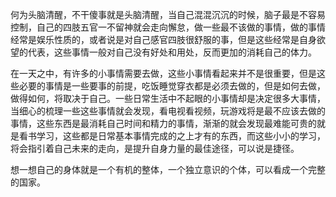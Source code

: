 

何为头脑清醒，不干傻事就是头脑清醒，当自己混混沉沉的时候，脑子最是不容易控制，自己的四肢五官一不留神就会走向懈怠，做一些最不该做的事情，做的事情经常是娱乐性质的，或者说是对自己感官四肢很舒服的事，但是这些经常是自身欲望的代表，这些事情一般对自己没有好处和用处，反而更加的消耗自己的体力。

在一天之中，有许多的小事情需要去做，这些小事情看起来并不是很重要，但是这些必要的事情是一些要事的前提，吃饭睡觉穿衣都是必须去做的，但是如何去做，做得如何，将取决于自己。一些日常生活中不起眼的小事情却是决定很多大事情，当细心的梳理一些这些事情就会发现，看电视看视频，玩游戏将是最不应该去做的事情，这些东西是最消耗自己时间和精力的事情，渐渐的就会发现最难能可贵的就是看书学习，这些都是日常基本事情完成的之上才有的东西，而这些小小的学习，将会指引着自己未来的走向，是提升自身力量的最佳途径，可以说是捷径。

想一想自己的身体就是一个有机的整体，一个独立意识的个体，可以看成一个完整的国家。
